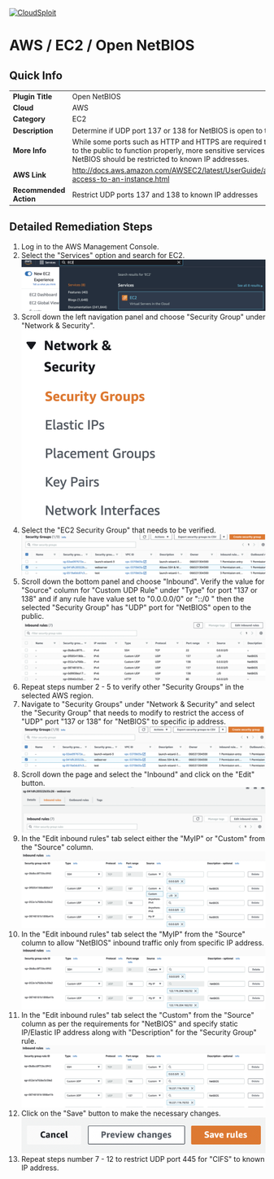 [![CloudSploit](https://cloudsploit.com/img/logo-new-big-text-100.png "CloudSploit")](https://cloudsploit.com)

# AWS / EC2 / Open NetBIOS

## Quick Info

| | |
|-|-|
| **Plugin Title** | Open NetBIOS |
| **Cloud** | AWS |
| **Category** | EC2 |
| **Description** | Determine if UDP port 137 or 138 for NetBIOS is open to the public |
| **More Info** | While some ports such as HTTP and HTTPS are required to be open to the public to function properly, more sensitive services such as NetBIOS should be restricted to known IP addresses. |
| **AWS Link** | http://docs.aws.amazon.com/AWSEC2/latest/UserGuide/authorizing-access-to-an-instance.html |
| **Recommended Action** | Restrict UDP ports 137 and 138 to known IP addresses |

## Detailed Remediation Steps
1. Log in to the AWS Management Console.
2. Select the "Services" option and search for EC2. </br> <img src="/resources/aws/ec2/open-netbios/step2.png"/>
3. Scroll down the left navigation panel and choose "Security Group" under "Network & Security".</br> <img src="/resources/aws/ec2/open-netbios/step3.png"/>
4. Select the "EC2 Security Group" that needs to be verified. </br> <img src="/resources/aws/ec2/open-netbios/step4.png"/>
5. Scroll down the bottom panel and choose "Inbound". Verify the value for "Source" column for "Custom UDP Rule" under "Type" for port "137 or 138" and if any rule have value set to "0.0.0.0/0" or "::/0 " then the selected "Security Group" has "UDP" port for "NetBIOS" open to the public.</br> <img src="/resources/aws/ec2/open-netbios/step5.png"/>
6. Repeat steps number 2 - 5 to verify other "Security Groups" in the selected AWS region.</br> 
7. Navigate to "Security Groups" under "Network & Security" and select the "Security Group" that needs to modify to restrict the access of "UDP" port "137 or 138" for "NetBIOS"  to specific ip address. </br> <img src="/resources/aws/ec2/open-netbios/step7.png"/>
8. Scroll down the page and select the "Inbound" and click on the "Edit" button. </br> <img src="/resources/aws/ec2/open-netbios/step8.png"/>
9. In the "Edit inbound rules" tab select either the "MyIP" or "Custom" from the "Source" column.</br> <img src="/resources/aws/ec2/open-netbios/step9.png"/>
10. In the "Edit inbound rules" tab select the "MyIP" from the "Source" column to allow "NetBIOS" inbound traffic only from specific IP address.</br>  <img src="/resources/aws/ec2/open-netbios/step10.png"/>
11. In the "Edit inbound rules" tab select the "Custom" from the "Source" column as per the requirements for "NetBIOS" and specify static IP/Elastic IP address along with "Description" for the "Security Group" rule. </br>  <img src="/resources/aws/ec2/open-netbios/step11.png"/>
12. Click on the "Save" button to make the necessary changes. </br>  <img src="/resources/aws/ec2/open-netbios/step12.png"/>
13. Repeat steps number 7 - 12 to restrict UDP port 445 for "CIFS" to known IP address.</br>

